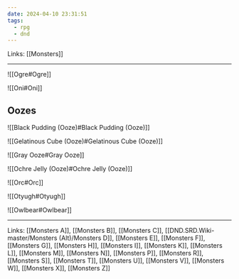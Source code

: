 ```yaml
---
date: 2024-04-10 23:31:51
tags:
  - rpg
  - dnd
---
```

Links: [[Monsters]]

---

![[Ogre#Ogre]]

![[Oni#Oni]]

## Oozes

![[Black Pudding (Ooze)#Black Pudding (Ooze)]]

![[Gelatinous Cube (Ooze)#Gelatinous Cube (Ooze)]]

![[Gray Ooze#Gray Ooze]]

![[Ochre Jelly (Ooze)#Ochre Jelly (Ooze)]]

![[Orc#Orc]]

![[Otyugh#Otyugh]]

![[Owlbear#Owlbear]]

---
Links: [[Monsters A]], [[Monsters B]], [[Monsters C]], [[DND.SRD.Wiki-master/Monsters (Alt)/Monsters D]], [[Monsters E]], [[Monsters F]], [[Monsters G]], [[Monsters H]], [[Monsters I]], [[Monsters K]], [[Monsters L]], [[Monsters M]], [[Monsters N]], [[Monsters P]], [[Monsters R]], [[Monsters S]], [[Monsters T]], [[Monsters U]], [[Monsters V]], [[Monsters W]], [[Monsters X]], [[Monsters Z]]